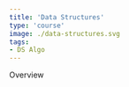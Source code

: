 ```yaml
---
title: 'Data Structures'
type: 'course'
image: ./data-structures.svg
tags:
- DS Algo
---
```

Overview